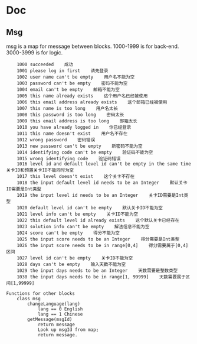 # Doc

## Msg

msg is a map for message between blocks.
1000-1999 is for back-end.
3000-3999 is for logic.

        1000 succeeded    成功
        1001 please log in first    请先登录
        1002 user name can't be empty    用户名不能为空
        1003 password can't be empty    密码不能为空
        1004 email can't be empty    邮箱不能为空
        1005 this name already exists    这个用户名已经被使用
        1006 this email address already exists    这个邮箱已经被使用
        1007 this name is too long    用户名太长
        1008 this password is too long    密码太长
        1009 this email address is too long    邮箱太长
        1010 you have already logged in    你已经登录
        1011 this name doesn't exist    用户名不存在
        1012 wrong password    密码错误
        1013 new password can't be empty    新密码不能为空
        1014 identifying code can't be empty    验证码不能为空
        1015 wrong identifying code    验证码错误
        1016 level id and default level id can't be empty in the same time    关卡ID和预置关卡ID不能同时为空
        1017 this level doesn't exist    这个关卡不存在
        1018 the input default level id needs to be an Integer    默认关卡ID需要是Int类型
        1019 the input level id needs to be an Integer    关卡ID需要是Int类型
        1020 default level id can't be empty    默认关卡ID不能为空
        1021 level info can't be empty    关卡ID不能为空
        1022 this default level id already exists    这个默认关卡已经存在
        1023 solution info can't be empty    解法信息不能为空
        1024 score can't be empty    得分不能为空
        1025 the input score needs to be an Integer    得分需要是Int类型
        1026 the input score needs to be in range[0,4]    得分需要属于[0,4]区间
        1027 level id can't be empty    关卡ID不能为空
        1028 days can't be empty    输入天数不能为空
        1029 the input days needs to be an Integer    天数需要是整数类型
        1030 the input days needs to be in range[1, 99999]    天数需要属于区间[1,99999]

	Functions for other blocks
		class msg
			changeLanguage(lang)
				lang == 0 English
				lang == 1 Chinese
			getMessage(msgId)
				return message
				Look up msgId from map;
				return message.
